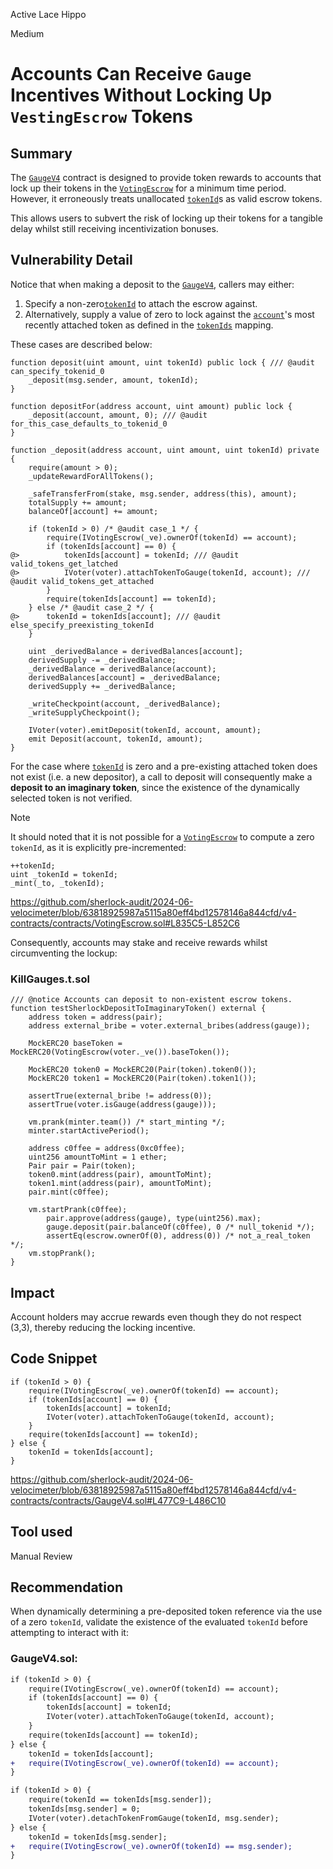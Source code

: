 Active Lace Hippo

Medium

# Accounts Can Receive `Gauge` Incentives Without Locking Up `VestingEscrow` Tokens

## Summary

The [`GaugeV4`](https://github.com/sherlock-audit/2024-06-velocimeter/blob/main/v4-contracts/contracts/GaugeV4.sol) contract is designed to provide token rewards to accounts that lock up their tokens in the [`VotingEscrow`](https://github.com/sherlock-audit/2024-06-velocimeter/blob/main/v4-contracts/contracts/VotingEscrow.sol) for a minimum time period. However, it erroneously treats unallocated [`tokenId`](https://github.com/sherlock-audit/2024-06-velocimeter/blob/63818925987a5115a80eff4bd12578146a844cfd/v4-contracts/contracts/GaugeV4.sol#L469C58-L469C65)s as valid escrow tokens.

This allows users to subvert the risk of locking up their tokens for a tangible delay whilst still receiving incentivization bonuses.

## Vulnerability Detail

Notice that when making a deposit to the [`GaugeV4`](https://github.com/sherlock-audit/2024-06-velocimeter/blob/main/v4-contracts/contracts/GaugeV4.sol), callers may either:

1. Specify a non-zero[`tokenId`](https://github.com/sherlock-audit/2024-06-velocimeter/blob/63818925987a5115a80eff4bd12578146a844cfd/v4-contracts/contracts/GaugeV4.sol#L469C58-L469C65) to attach the escrow against.
2. Alternatively, supply a value of zero to lock against the [`account`](https://github.com/sherlock-audit/2024-06-velocimeter/blob/63818925987a5115a80eff4bd12578146a844cfd/v4-contracts/contracts/GaugeV4.sol#L469C58-L469C65)'s most recently attached token as defined in the [`tokenIds`](https://github.com/sherlock-audit/2024-06-velocimeter/blob/63818925987a5115a80eff4bd12578146a844cfd/v4-contracts/contracts/GaugeV4.sol#L41C37-L41C45) mapping.

These cases are described below:

```solidity
function deposit(uint amount, uint tokenId) public lock { /// @audit can_specify_tokenid_0
    _deposit(msg.sender, amount, tokenId);
}

function depositFor(address account, uint amount) public lock {
    _deposit(account, amount, 0); /// @audit for_this_case_defaults_to_tokenid_0
}

function _deposit(address account, uint amount, uint tokenId) private {
    require(amount > 0);
    _updateRewardForAllTokens();

    _safeTransferFrom(stake, msg.sender, address(this), amount);
    totalSupply += amount;
    balanceOf[account] += amount;

    if (tokenId > 0) /* @audit case_1 */ {
        require(IVotingEscrow(_ve).ownerOf(tokenId) == account);
        if (tokenIds[account] == 0) {
@>          tokenIds[account] = tokenId; /// @audit valid_tokens_get_latched
@>          IVoter(voter).attachTokenToGauge(tokenId, account); /// @audit valid_tokens_get_attached
        }
        require(tokenIds[account] == tokenId);
    } else /* @audit case_2 */ {
@>      tokenId = tokenIds[account]; /// @audit else_specify_preexisting_tokenId
    }

    uint _derivedBalance = derivedBalances[account];
    derivedSupply -= _derivedBalance;
    _derivedBalance = derivedBalance(account);
    derivedBalances[account] = _derivedBalance;
    derivedSupply += _derivedBalance;

    _writeCheckpoint(account, _derivedBalance);
    _writeSupplyCheckpoint();

    IVoter(voter).emitDeposit(tokenId, account, amount);
    emit Deposit(account, tokenId, amount);
}
```

For the case where [`tokenId`](https://github.com/sherlock-audit/2024-06-velocimeter/blob/63818925987a5115a80eff4bd12578146a844cfd/v4-contracts/contracts/GaugeV4.sol#L469C58-L469C65) is zero and a pre-existing attached token does not exist (i.e. a new depositor), a call to deposit will consequently make a **deposit to an imaginary token**, since the existence of the dynamically selected token is not verified.

> [!NOTE]
> It should noted that it is not possible for a [`VotingEscrow`](https://github.com/sherlock-audit/2024-06-velocimeter/blob/main/v4-contracts/contracts/VotingEscrow.sol) to compute a zero `tokenId`, as it is explicitly pre-incremented:
>
> ```solidity
> ++tokenId;
> uint _tokenId = tokenId;
> _mint(_to, _tokenId);
> ```
>
> https://github.com/sherlock-audit/2024-06-velocimeter/blob/63818925987a5115a80eff4bd12578146a844cfd/v4-contracts/contracts/VotingEscrow.sol#L835C5-L852C6

Consequently, accounts may stake and receive rewards whilst circumventing the lockup:

### KillGauges.t.sol

```solidity
/// @notice Accounts can deposit to non-existent escrow tokens.
function testSherlockDepositToImaginaryToken() external {
    address token = address(pair);
    address external_bribe = voter.external_bribes(address(gauge));

    MockERC20 baseToken = MockERC20(VotingEscrow(voter._ve()).baseToken());

    MockERC20 token0 = MockERC20(Pair(token).token0());
    MockERC20 token1 = MockERC20(Pair(token).token1());

    assertTrue(external_bribe != address(0));
    assertTrue(voter.isGauge(address(gauge)));

    vm.prank(minter.team()) /* start_minting */;
    minter.startActivePeriod();

    address c0ffee = address(0xc0ffee);
    uint256 amountToMint = 1 ether;
    Pair pair = Pair(token);
    token0.mint(address(pair), amountToMint);
    token1.mint(address(pair), amountToMint);
    pair.mint(c0ffee);

    vm.startPrank(c0ffee);
        pair.approve(address(gauge), type(uint256).max);
        gauge.deposit(pair.balanceOf(c0ffee), 0 /* null_tokenid */);
        assertEq(escrow.ownerOf(0), address(0)) /* not_a_real_token */;
    vm.stopPrank();
}
```

## Impact

Account holders may accrue rewards even though they do not respect (3,3), thereby reducing the locking incentive.

## Code Snippet

```solidity
if (tokenId > 0) {
    require(IVotingEscrow(_ve).ownerOf(tokenId) == account);
    if (tokenIds[account] == 0) {
        tokenIds[account] = tokenId;
        IVoter(voter).attachTokenToGauge(tokenId, account);
    }
    require(tokenIds[account] == tokenId);
} else {
    tokenId = tokenIds[account];
}
```

https://github.com/sherlock-audit/2024-06-velocimeter/blob/63818925987a5115a80eff4bd12578146a844cfd/v4-contracts/contracts/GaugeV4.sol#L477C9-L486C10

## Tool used

Manual Review

## Recommendation

When dynamically determining a pre-deposited token reference via the use of a zero `tokenId`, validate the existence of the evaluated `tokenId` before attempting to interact with it:

###  GaugeV4.sol:

```diff
if (tokenId > 0) {
    require(IVotingEscrow(_ve).ownerOf(tokenId) == account);
    if (tokenIds[account] == 0) {
        tokenIds[account] = tokenId;
        IVoter(voter).attachTokenToGauge(tokenId, account);
    }
    require(tokenIds[account] == tokenId);
} else {
    tokenId = tokenIds[account];
+   require(IVotingEscrow(_ve).ownerOf(tokenId) == account);
}
```

```diff
if (tokenId > 0) {
    require(tokenId == tokenIds[msg.sender]);
    tokenIds[msg.sender] = 0;
    IVoter(voter).detachTokenFromGauge(tokenId, msg.sender);
} else {
    tokenId = tokenIds[msg.sender];
+   require(IVotingEscrow(_ve).ownerOf(tokenId) == msg.sender);
}
```